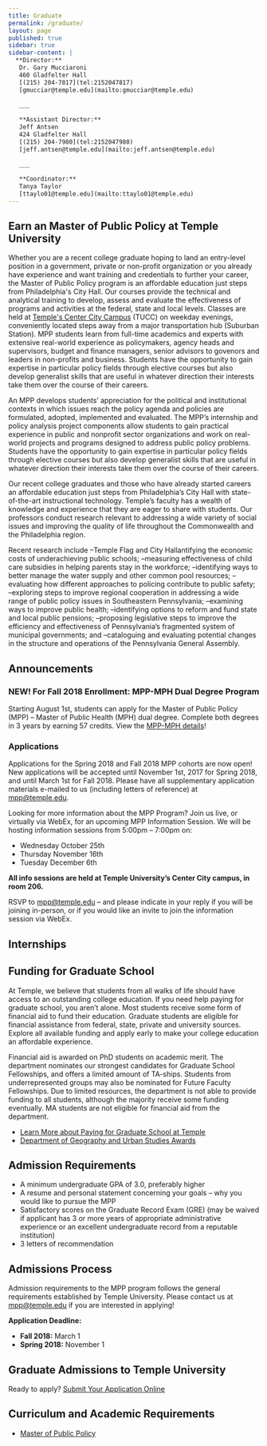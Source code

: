 ```yaml
---
title: Graduate
permalink: /graduate/
layout: page
published: true
sidebar: true
sidebar-content: |
  **Director:**  
   Dr. Gary Mucciaroni  
   460 Gladfelter Hall  
   [(215) 204-7817](tel:2152047817)  
   [gmucciar@temple.edu](mailto:gmucciar@temple.edu)  
   
   ___
   
   **Assistant Director:**  
   Jeff Antsen  
   424 Gladfelter Hall  
   [(215) 204-7980](tel:2152047980)  
   [jeff.antsen@temple.edu](mailto:jeff.antsen@temple.edu)  
   
   ___
   
   **Coordinator:**  
   Tanya Taylor    
   [ttaylo01@temple.edu](mailto:ttaylo01@temple.edu)
---
```

## Earn an Master of Public Policy at Temple University
Whether you are a recent college graduate hoping to land an entry-level position in a government, private or non-profit organization or you already have experience and want training and credentials to further your career, the Master of Public Policy program is an affordable education just steps from Philadelphia's City Hall. Our courses provide the technical and analytical training to develop, assess and evaluate the effectiveness of programs and activities at the federal, state and local levels. Classes are held at [Temple's Center City Campus](https://www.temple.edu/tucc/) (TUCC) on weekday evenings, conveniently located steps away from a major transportation hub (Suburban Station). MPP students learn from full-time academics and experts with extensive real-world experience as policymakers, agency heads and supervisors, budget and finance managers, senior advisors to govenors and leaders in non-profits and business. Students have the opportunity to gain expertise in particular policy fields through elective courses but also develop generalist skills that are useful in whatever direction their interests take them over the course of their careers. 

An MPP develops students’ appreciation for the political and institutional contexts in which issues reach the policy agenda and policies are formulated, adopted, implemented and evaluated.
The MPP’s internship and policy analysis project components allow students to gain practical experience in public and nonprofit sector organizations and work on real-world projects and programs designed to address public policy problems.  Students have the opportunity to gain expertise in particular policy fields through elective courses but also develop generalist skills that are useful in whatever direction their interests take them over the course of their careers.

Our recent college graduates and those who have already started careers an affordable education just steps from Philadelphia’s City Hall with state-of-the-art instructional technology. Temple’s faculty has a wealth of knowledge and experience that they are eager to share with students.  Our professors conduct research relevant to addressing a wide variety of social issues and improving the quality of life throughout the Commonwealth and the Philadelphia region.  

Recent research include
–Temple Flag and City Hallantifying the economic costs of underachieving public schools;
–measuring effectiveness of child care subsidies in helping parents stay in the workforce;
–identifying ways to better manage the water supply and other common pool resources;
–evaluating how different approaches to policing contribute to public safety;
–exploring steps to improve regional cooperation in addressing a wide range of public policy issues in Southeastern Pennsylvania;
–examining ways to improve public health;
–identifying options to reform and fund state and local public pensions;
–proposing legislative steps to improve the efficiency and effectiveness of Pennsylvania’s fragmented system of municipal governments; and
–cataloguing and evaluating potential changes in the structure and operations of the Pennsylvania General Assembly.

## Announcements

### NEW! For Fall 2018 Enrollment: MPP-MPH Dual Degree Program

Starting August 1st, students can apply for the Master of Public Policy (MPP) – Master of Public Health (MPH) dual degree. Complete both degrees in 3 years by earning 57 credits. View the [MPP-MPH details](https://liberalarts.temple.edu/sites/liberalarts/files/MPP-MPH-website-copy%20%281%29.pdf)!

### Applications

Applications for the Spring 2018 and Fall 2018 MPP cohorts are now open! New applications will be accepted until November 1st, 2017 for Spring 2018, and until March 1st for Fall 2018.  Please have all supplementary application materials e-mailed to us (including letters of reference) at [mpp@temple.edu](mailto:mpp@temple.edu).

Looking for more information about the MPP Program?  Join us live, or virtually via WebEx, for an upcoming MPP Information Session. We will be hosting information sessions from 5:00pm – 7:00pm on:

- Wednesday October 25th
- Thursday November 16th
- Tuesday December 6th 

**All info sessions are held at Temple University’s Center City campus, in room 206.**

RSVP to [mpp@temple.edu](mailto:mpp@temple.edu) – and please indicate in your reply if you will be joining in-person, or if you would like an invite to join the information session via WebEx.

## Internships

## Funding for Graduate School
At Temple, we believe that students from all walks of life should have access to an outstanding college education. If you need help paying for graduate school, you aren’t alone. Most students receive some form of financial aid to fund their education. Graduate students are eligible for financial assistance from federal, state, private and university sources. Explore all available funding and apply early to make your college education an affordable experience.

Financial aid is awarded on PhD students on academic merit. The department nominates our strongest candidates for Graduate School Fellowships, and offers a limited amount of TA-ships. Students from underrepresented groups may also be nominated for Future Faculty Fellowships. Due to limited resources, the department is not able to provide funding to all students, although the majority receive some funding eventually. MA students are not eligible for financial aid from the department.

- [Learn More about Paying for Graduate School at Temple](http://www.temple.edu/grad/finances/)
- [Department of Geography and Urban Studies Awards](/geography-and-urban-studies/research)

## Admission Requirements
- A minimum undergraduate GPA of 3.0, preferably higher
- A resume and personal statement concerning your goals – why you would like to pursue the MPP
- Satisfactory scores on the Graduate Record Exam (GRE) (may be waived if applicant has 3 or more years of appropriate administrative experience or an excellent undergraduate record from a reputable institution)
- 3 letters of recommendation

## Admissions Process
Admission requirements to the MPP program follows the general requirements established by Temple University. Please contact us at [mpp@temple.edu](mailto_mpp@temple.edu) if you are interested in applying! 

**Application Deadline:**<br>
- **Fall 2018:** March 1 <br>
- **Spring 2018:** November 1 <br>

## Graduate Admissions to Temple University
Ready to apply? [Submit Your Application Online](https://prd-wlssb.temple.edu/prod8/bwskalog.P_DispLoginNon)

## Curriculum and Academic Requirements
- [Master of Public Policy](http://bulletin.temple.edu/graduate/scd/cla/public-policy-mpp/)
